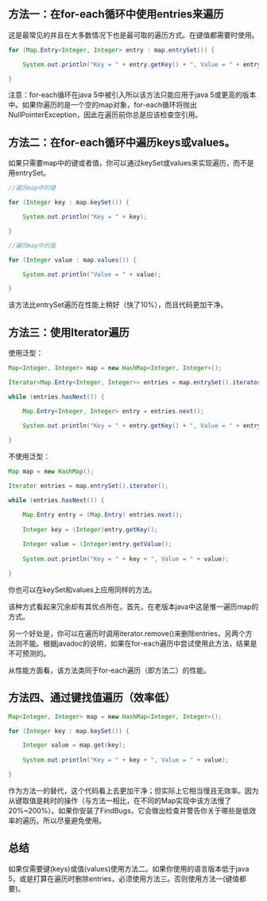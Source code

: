 ## 方法一：在for-each循环中使用entries来遍历

这是最常见的并且在大多数情况下也是最可取的遍历方式。在键值都需要时使用。
```java
for (Map.Entry<Integer, Integer> entry : map.entrySet()) {

    System.out.println("Key = " + entry.getKey() + ", Value = " + entry.getValue());

}
```

注意：for-each循环在java 5中被引入所以该方法只能应用于java 5或更高的版本中。如果你遍历的是一个空的map对象，for-each循环将抛出NullPointerException，因此在遍历前你总是应该检查空引用。



## 方法二：在for-each循环中遍历keys或values。

如果只需要map中的键或者值，你可以通过keySet或values来实现遍历，而不是用entrySet。
```java
//遍历map中的键

for (Integer key : map.keySet()) {

    System.out.println("Key = " + key);

}

//遍历map中的值

for (Integer value : map.values()) {

    System.out.println("Value = " + value);

}
```

该方法比entrySet遍历在性能上稍好（快了10%），而且代码更加干净。

 

## 方法三：使用Iterator遍历

使用泛型：
```java
Map<Integer, Integer> map = new HashMap<Integer, Integer>();

Iterator<Map.Entry<Integer, Integer>> entries = map.entrySet().iterator();

while (entries.hasNext()) {

    Map.Entry<Integer, Integer> entry = entries.next();
     
    System.out.println("Key = " + entry.getKey() + ", Value = " + entry.getValue());

}
```



不使用泛型：


```java
Map map = new HashMap();

Iterator entries = map.entrySet().iterator();

while (entries.hasNext()) {

    Map.Entry entry = (Map.Entry) entries.next();
     
    Integer key = (Integer)entry.getKey();
     
    Integer value = (Integer)entry.getValue();
     
    System.out.println("Key = " + key + ", Value = " + value);

}
```

你也可以在keySet和values上应用同样的方法。

该种方式看起来冗余却有其优点所在。首先，在老版本java中这是惟一遍历map的方式。

另一个好处是，你可以在遍历时调用iterator.remove()来删除entries，另两个方法则不能。根据javadoc的说明，如果在for-each遍历中尝试使用此方法，结果是不可预测的。

从性能方面看，该方法类同于for-each遍历（即方法二）的性能。

 

## 方法四、通过键找值遍历（效率低）

```java
Map<Integer, Integer> map = new HashMap<Integer, Integer>();

for (Integer key : map.keySet()) {

    Integer value = map.get(key);
     
    System.out.println("Key = " + key + ", Value = " + value);

}
```
作为方法一的替代，这个代码看上去更加干净；但实际上它相当慢且无效率。因为从键取值是耗时的操作（与方法一相比，在不同的Map实现中该方法慢了20%~200%）。如果你安装了FindBugs，它会做出检查并警告你关于哪些是低效率的遍历。所以尽量避免使用。



## 总结

如果仅需要键(keys)或值(values)使用方法二。如果你使用的语言版本低于java 5，或是打算在遍历时删除entries，必须使用方法三。否则使用方法一(键值都要)。